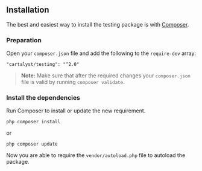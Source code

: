 ## Installation

The best and easiest way to install the testing package is with [Composer](http://getcomposer.org).

### Preparation

Open your `composer.json` file and add the following to the `require-dev` array:

    "cartalyst/testing": "^2.0"

> **Note:** Make sure that after the required changes your `composer.json` file is valid by running `composer validate`.

### Install the dependencies

Run Composer to install or update the new requirement.

    php composer install

or

    php composer update

Now you are able to require the `vendor/autoload.php` file to autoload the package.
